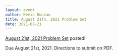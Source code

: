 ```yaml
---
layout: event
author: Kevin Duncan
title: August 21th, 2021 Problem Set
date: 2021-08-21
---
```


[August 21st, 2021 Problem Set](/events/problem-sets/Weekly_Problem_Set_Aug_21_2021.pdf) posted!

Due August 21st, 2021. Directions to submit on PDF.
